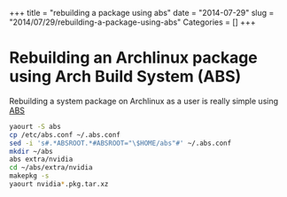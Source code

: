 +++
title = "rebuilding a package using abs"
date = "2014-07-29"
slug = "2014/07/29/rebuilding-a-package-using-abs"
Categories = []
+++
# Rebuilding an Archlinux package using Arch Build System (ABS)

Rebuilding a system package on Archlinux as a user is really simple using
[ABS](https://wiki.archlinux.org/index.php/Arch_Build_System)

``` sh
yaourt -S abs
cp /etc/abs.conf ~/.abs.conf
sed -i 's#.*ABSROOT.*#ABSROOT="\$HOME/abs"#' ~/.abs.conf
mkdir ~/abs
abs extra/nvidia
cd ~/abs/extra/nvidia
makepkg -s
yaourt nvidia*.pkg.tar.xz
```
